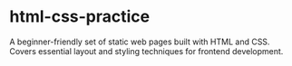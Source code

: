 # html-css-practice
A beginner-friendly set of static web pages built with HTML and CSS. Covers essential layout and styling techniques for frontend development.
